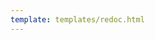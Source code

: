 ```yaml
---
template: templates/redoc.html
---
```


<redoc spec-url="../../apis/restapis/verification-code-management-me.yaml" theme='{{redoc_theme}}'></redoc>

